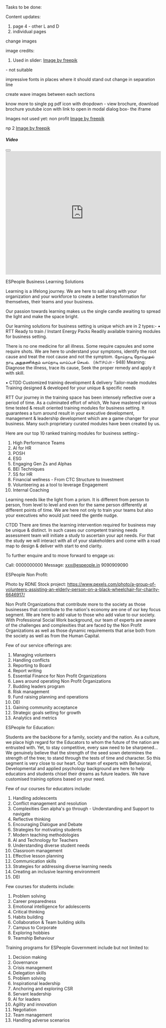 
Tasks to be done:

Content updates:
1. page 4 - other L and D 
2. individual pages
<!-- 3. ESP business content -->

change images

image credits:

1. Used in slider: <a href="https://www.freepik.com/free-ai-image/female-engineers-working_236374505.htm#fromView=search&page=1&position=6&uuid=e5e0bf98-d745-4ca3-8052-d05396cfce2f">Image by freepik</a>

<!-- Brand name should stand out - in logo -->
<!-- 2 for each slide -->
<!-- faces are cropped in mobile -->
<!-- govt of india slider - with indian people -->
<!-- tagline- separate font -->
<!-- btn in know more - outline -->
<!-- map not needed now -->

<!-- ESP Business 4 images rollover  
manufacturing 
retail
corporate
finance
trading and distribution --> - not suitable

<!-- dropdown menu style change -submenu font size  -->
impressive fonts in places where it should stand out
change in separation line
<!-- bg color changes in icon -->
create wave images between each sections


<!-- footer about us -->



know more to single pg
pdf icon with dropdown - view brochure, download brochure
youtube icon with link to open in modal dialog box- the iframe



Images not used yet:
non profit
<a href="https://www.freepik.com/free-ai-image/woman-teaching-classroom_269071469.htm#fromView=search&page=1&position=2&uuid=f652ee7c-4248-42a8-9105-c9b37fd490b9">Image by freepik</a>

np 2
<a href="https://www.freepik.com/free-ai-image/woman-teaching-classroom_269071355.htm#fromView=search&page=1&position=4&uuid=f652ee7c-4248-42a8-9105-c9b37fd490b9">Image by freepik</a>





<!-- Modal for YouTube Video -->
<div class="modal fade" id="videoModal" tabindex="-1" aria-labelledby="videoModalLabel" aria-hidden="true">
  <div class="modal-dialog modal-lg modal-dialog-centered">
    <div class="modal-content">
      <div class="modal-header">
        <h5 class="modal-title" id="videoModalLabel">Video</h5>
        <button type="button" class="btn-close" data-bs-dismiss="modal" aria-label="Close"></button>
      </div>
      <div class="modal-body">
        <iframe width="100%" height="400" src="https://www.youtube.com/embed/YOUR_VIDEO_ID" frameborder="0" allow="accelerometer; autoplay; clipboard-write; encrypted-media; gyroscope; picture-in-picture" allowfullscreen></iframe>
      </div>
    </div>
  </div>
</div>



ESPeople Business
  Learning Solutions 

Learning is a lifelong journey.
We are here to sail along with your organization and your workforce to create a better transformation for themselves, their teams and your business.

Our passion towards learning makes us the single candle awaiting to spread the light and make the space bright.

Our learning solutions for business setting is unique which are in 2 types:-
▪️ RTT Ready to train / Instant Energy Packs
Readily available training modules for business setting.

There is no one medicine for all illness. Some require capsules and some require shots. We are here to understand your symptoms, identify the root cause and treat the root cause and not the symptom.
நோய்நாடி நோய்முதல் நாடி அதுதணிக்கும்
வாய்நாடி வாய்ப்பச் செயல்.   (௯௱௪௰௮ - 948)
Meaning: Diagnose the illness, trace its cause, Seek the proper remedy and apply it with skill.

▪️ CTDD Customized training development & delivery
Tailor-made modules
Training designed & developed for your unique & specific needs

RTT Our journey in the training space has been intensely reflective over a period of time.
As a culminated effort of which, We have mastered various time tested & result oriented training modules for business setting. It guarantees a turn around result in your executive development, management & leadership development which are a game changer for your business. Many such proprietary curated modules have been created by us. 


Here are our top 10 ranked training modules for business setting:-
1. High Performance Teams
2. AI for HR
3. POSH
4. ESG
5. Engaging Gen Zs and Alphas
6. BEI Techniques 
7. 5S for HR
8. Financial wellness - From CTC Structure to Investment 
9. Volunteering as a tool to leverage Engagement 
10. Internal Coaching 

Learning needs like the light from a prism. It is different from person to person, from level to level and even for the same person differently at different points of time. We are here not only to train your teams but also your executives who would just need the gentle nudge.

CTDD There are times the learning intervention required for business may be unique & distinct. In such cases our competent training needs assessment team will initiate a study to ascertain your apt needs. For that the study we will interact with all of your stakeholders and come with a road map to design & deliver with start to end clarity. 

To further enquire and to move forward to engage us:

Call: 0000000000
Message:
xxx@espeople.in
9090909090


ESPeople Non Profit:

Photo by RDNE Stock project: https://www.pexels.com/photo/a-group-of-volunteers-assisting-an-elderly-person-on-a-black-wheelchair-for-charity-6646917/

Non Profit Organizations that contribute more to the society as those businesses that contribute to the nation's economy are one of our key focus segment. 
We are here to add value to those who add value to our society.
With Professional Social Work background, our team of experts are aware of the challenges and complexities that are faced by the Non Profit Organizations as well as those dynamic requirements that arise both from the society as well as from the Human Capital.

Few of our service offerings are:
1. Managing volunteers 
2. Handling conflicts 
3. Reporting to Board
4. Report writing 
5. Essential Finance for Non Profit Organizations 
6. Laws around operating Non Profit Organizations 
7. Budding leaders program 
8. Risk management 
9. Fund raising planning and operations
10. DEI
11. Gaining community acceptance 
12. Strategic goals setting for growth 
13. Analytics and metrics



ESPeople for Education:

Students are the backbone for a family, society and the nation. As a culture, we place high regard for the Educators to whom the future of the nation are entrusted with.
Yet, to stay competitive, every saw need to be sharpened...
We genuinely believe that the strength of the seed sown determines the strength of the tree; to stand through the tests of time and character. So this segment is very close to our heart.
Our team of experts with Behavioral, Developmental and applied psychology background are here to help educators and students chisel their dreams as future leaders.
We have customised training options based on your need.

Few of our courses for educators include:

1. Handling adolescents 
2. Conflict management and resolution 
3. Complexities Gen alpha's go through - Understanding and Support to navigate 
4. Reflective thinking 
5. Encouraging Dialogue and Debate 
6. Strategies for motivating students 
7. Modern teaching methodologies
8. AI and Technology for Teachers 
9. Understanding diverse student needs 
10. Classroom management 
11. Effective lesson planning 
12. Communication skills 
13. Strategies for addressing diverse learning needs 
14. Creating an inclusive learning environment
15. DEI

Few courses for students include:
1. Problem solving 
2. Career preparedness 
3. Emotional intelligence for adolescents 
4. Critical thinking 
5. Habits building 
6. Collaboration & Team building skills
7. Campus to Corporate 
8. Exploring hobbies
9. Teamship Behaviour



Training programs for ESPeople Government include but not limited to:
1. Decision making 
2. Governance 
3. Crisis management 
4. Delegation skills
5. Problem solving 
6. Inspirational leadership 
7. Anchoring and exploring CSR
8. Servant leadership 
9. AI for leaders
10. Agility and innovation
11. Negotiation 
12. Team management 
13. Handling adverse scenarios